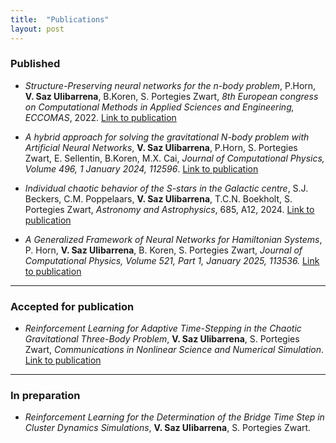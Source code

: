 ```yaml
---
title:  "Publications"
layout: post
---
```



### Published

* *Structure-Preserving neural networks for the n-body problem*, P.Horn, **V. Saz Ulibarrena**, B.Koren, S. Portegies Zwart, *8th European congress on Computational Methods in Applied Sciences and Engineering, ECCOMAS*, 2022. [Link to publication](https://research.tue.nl/en/publications/structure-preserving-neural-networks-for-the-n-body-problem)
  
* *A hybrid approach for solving the gravitational N-body problem with Artificial Neural Networks*, **V. Saz Ulibarrena**, P.Horn, S. Portegies Zwart, E. Sellentin, B.Koren, M.X. Cai, *Journal of Computational Physics, Volume 496, 1 January 2024, 112596*. [Link to publication](https://www.sciencedirect.com/science/article/pii/S0021999123006915)
  
* *Individual chaotic behavior of the S-stars in the Galactic centre*, S.J. Beckers, C.M. Poppelaars, **V. Saz Ulibarrena**, T.C.N. Boekholt, S. Portegies Zwart, *Astronomy and Astrophysics*, 685, A12, 2024. [Link to publication](https://www.aanda.org/articles/aa/abs/2024/05/aa48361-23/aa48361-23.html)
  
* *A Generalized Framework of Neural Networks for Hamiltonian Systems*, P. Horn, **V. Saz Ulibarrena**, B. Koren, S. Portegies Zwart, *Journal of Computational Physics, Volume 521, Part 1, January 2025, 113536.* [Link to publication](https://www.sciencedirect.com/science/article/pii/S0021999124007848)

---
### Accepted for publication

* *Reinforcement Learning for Adaptive Time-Stepping in the Chaotic Gravitational Three-Body Problem*, **V. Saz Ulibarrena**, S. Portegies Zwart, *Communications in Nonlinear Science and Numerical Simulation*. [Link to publication](https://arxiv.org/abs/2502.12809)

---
### In preparation

* *Reinforcement Learning for the Determination of the Bridge Time Step in Cluster Dynamics Simulations*, **V. Saz Ulibarrena**, S. Portegies Zwart.






